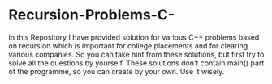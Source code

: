 # Recursion-Problems-C-

In this Repository I have provided solution for various C++ problems based on recursion which is important for college placements and for clearing various companies.
So you can take hint from these solutions, but first try to solve all the questions by yourself.
These solutions don't contain main() part of the programme, so you can create by your own.
Use it wisely.
